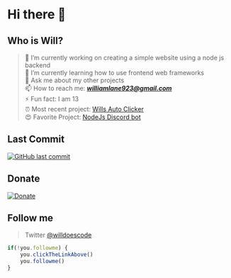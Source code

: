 # Hi there 👋

## Who is Will? <br>

> 🔭 I’m currently working on creating a simple website using a node js backend <br>
> 🌱 I’m currently learning how to use frontend web frameworks <br>
> 💬 Ask me about my other projects <br>
> 📫 How to reach me: ***williamlane923@gmail.com*** <br>
> ⚡ Fun fact: I am 13 <br>
> ⏰ Most recent project: [Wills Auto Clicker](https://github.com/pietales/willsautoclick) <br>
> 😍 Favorite Project: [NodeJs Discord bot](https://github.com/pietales/nodebot)

## Last Commit
[![GitHub last commit](https://img.shields.io/github/last-commit/google/skia.svg?style=flat)]()

## Donate
[![Donate](https://img.shields.io/badge/$-support-ff69b4.svg?style=flat)](https://paypal.me/williamdlane) 

## Follow me
> Twitter [@willdoescode](https://twitter.com/willdoescode)
```javascript
if(!you.followme) {
    you.clickTheLinkAbove()
    you.followme()
}
```
 
